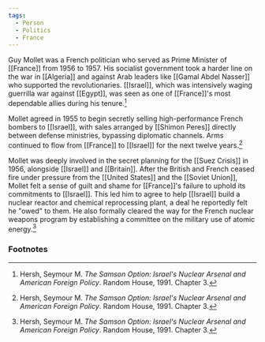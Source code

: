 ```yaml
---
tags:
  - Person
  - Politics
  - France
---
```

Guy Mollet was a French politician who served as Prime Minister of [[France]] from 1956 to 1957. His socialist government took a harder line on the war in [[Algeria]] and against Arab leaders like [[Gamal Abdel Nasser]] who supported the revolutionaries. [[Israel]], which was intensively waging guerrilla war against [[Egypt]], was seen as one of [[France]]'s most dependable allies during his tenure.[^1]

Mollet agreed in 1955 to begin secretly selling high-performance French bombers to [[Israel]], with sales arranged by [[Shimon Peres]] directly between defense ministries, bypassing diplomatic channels. Arms continued to flow from [[France]] to [[Israel]] for the next twelve years.[^1]

Mollet was deeply involved in the secret planning for the [[Suez Crisis]] in 1956, alongside [[Israel]] and [[Britain]]. After the British and French ceased fire under pressure from the [[United States]] and the [[Soviet Union]], Mollet felt a sense of guilt and shame for [[France]]'s failure to uphold its commitments to [[Israel]]. This led him to agree to help [[Israel]] build a nuclear reactor and chemical reprocessing plant, a deal he reportedly felt he "owed" to them. He also formally cleared the way for the French nuclear weapons program by establishing a committee on the military use of atomic energy.[^1]

### Footnotes

[^1]: Hersh, Seymour M. *The Samson Option: Israel's Nuclear Arsenal and American Foreign Policy*. Random House, 1991. Chapter 3.